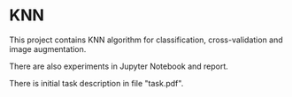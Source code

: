 # KNN

This project contains KNN algorithm for classification, cross-validation and image augmentation.

There are also experiments in Jupyter Notebook and report.

There is initial task description in file "task.pdf".
